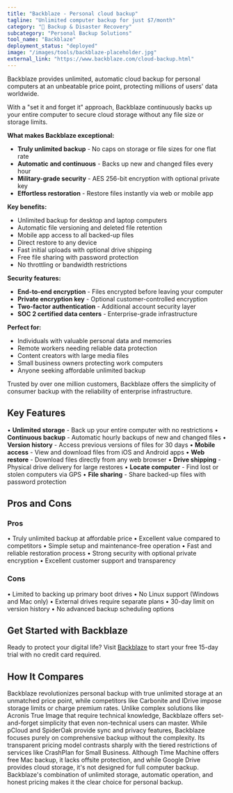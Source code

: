 ```yaml
---
title: "Backblaze - Personal cloud backup"
tagline: "Unlimited computer backup for just $7/month"
category: "💾 Backup & Disaster Recovery"
subcategory: "Personal Backup Solutions"
tool_name: "Backblaze"
deployment_status: "deployed"
image: "/images/tools/backblaze-placeholder.jpg"
external_link: "https://www.backblaze.com/cloud-backup.html"
---
```

Backblaze provides unlimited, automatic cloud backup for personal computers at an unbeatable price point, protecting millions of users' data worldwide.

With a "set it and forget it" approach, Backblaze continuously backs up your entire computer to secure cloud storage without any file size or storage limits.

**What makes Backblaze exceptional:**
- **Truly unlimited backup** - No caps on storage or file sizes for one flat rate
- **Automatic and continuous** - Backs up new and changed files every hour
- **Military-grade security** - AES 256-bit encryption with optional private key
- **Effortless restoration** - Restore files instantly via web or mobile app

**Key benefits:**
- Unlimited backup for desktop and laptop computers
- Automatic file versioning and deleted file retention
- Mobile app access to all backed-up files
- Direct restore to any device
- Fast initial uploads with optional drive shipping
- Free file sharing with password protection
- No throttling or bandwidth restrictions

**Security features:**
- **End-to-end encryption** - Files encrypted before leaving your computer
- **Private encryption key** - Optional customer-controlled encryption
- **Two-factor authentication** - Additional account security layer
- **SOC 2 certified data centers** - Enterprise-grade infrastructure

**Perfect for:**
- Individuals with valuable personal data and memories
- Remote workers needing reliable data protection
- Content creators with large media files
- Small business owners protecting work computers
- Anyone seeking affordable unlimited backup

Trusted by over one million customers, Backblaze offers the simplicity of consumer backup with the reliability of enterprise infrastructure.

## Key Features

• **Unlimited storage** - Back up your entire computer with no restrictions
• **Continuous backup** - Automatic hourly backups of new and changed files
• **Version history** - Access previous versions of files for 30 days
• **Mobile access** - View and download files from iOS and Android apps
• **Web restore** - Download files directly from any web browser
• **Drive shipping** - Physical drive delivery for large restores
• **Locate computer** - Find lost or stolen computers via GPS
• **File sharing** - Share backed-up files with password protection

## Pros and Cons

### Pros
• Truly unlimited backup at affordable price
• Excellent value compared to competitors
• Simple setup and maintenance-free operation
• Fast and reliable restoration process
• Strong security with optional private encryption
• Excellent customer support and transparency

### Cons
• Limited to backing up primary boot drives
• No Linux support (Windows and Mac only)
• External drives require separate plans
• 30-day limit on version history
• No advanced backup scheduling options

## Get Started with Backblaze

Ready to protect your digital life? Visit [Backblaze](https://www.backblaze.com/cloud-backup.html) to start your free 15-day trial with no credit card required.

## How It Compares

Backblaze revolutionizes personal backup with true unlimited storage at an unmatched price point, while competitors like Carbonite and IDrive impose storage limits or charge premium rates. Unlike complex solutions like Acronis True Image that require technical knowledge, Backblaze offers set-and-forget simplicity that even non-technical users can master. While pCloud and SpiderOak provide sync and privacy features, Backblaze focuses purely on comprehensive backup without the complexity. Its transparent pricing model contrasts sharply with the tiered restrictions of services like CrashPlan for Small Business. Although Time Machine offers free Mac backup, it lacks offsite protection, and while Google Drive provides cloud storage, it's not designed for full computer backup. Backblaze's combination of unlimited storage, automatic operation, and honest pricing makes it the clear choice for personal backup.